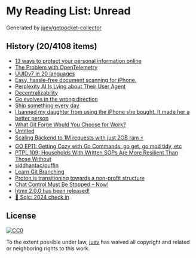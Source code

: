 # My Reading List: Unread

Generated by [juev/getpocket-collector](https://github.com/juev/getpocket-collector)

## History (20/4108 items)

- [13 ways to protect your personal information online](https://proton.me/blog/how-to-protect-personal-information-online)
- [The Problem with OpenTelemetry](https://cra.mr/the-problem-with-otel/)
- [UUIDv7 in 20 languages](https://antonz.org/uuidv7/)
- [Easy, hassle-free document scanning for iPhone.](https://agiletortoise.com/simple-scan/)
- [Perplexity AI Is Lying about Their User Agent](https://rknight.me/blog/perplexity-ai-is-lying-about-its-user-agent/)
- [Decentralizability](https://newsletter.squishy.computer/p/decentralizability)
- [Go evolves in the wrong direction](https://itnext.io/go-evolves-in-the-wrong-direction-7dfda8a1a620)
- [Ship something every day](https://maxleiter.com/blog/ship-every-day)
- [I banned my daughter from using the iPhone she bought. It made her a better person](https://www.theguardian.com/technology/article/2024/jun/13/kids-no-iphone-screen-time)
- [What Git Forge Would You Choose for Work?](https://lobste.rs/s/yaxxtx/what_git_forge_would_you_choose_for_work)
- [Untitled](https://blog.sofiane.cc/ssh_honeypot/)
- [Scaling Backend to 1M requests with just 2GB ram ⚡️](https://dev.to/rikenshah/scaling-backend-to-1m-requests-with-just-2gb-ram-4m0c)
- [GO EP11: Getting Cozy with Go Commands: go get, go mod tidy, etc](https://blog.devtrovert.com/p/go-get-go-mod-tidy-commands)
- [PTPL 109: Households With Written SOPs Are More Resilient Than Those Without](https://www.blog.plaintextpaperless.com/p/ptpl-109-households-with-sops-are-resilient)
- [siddhantac/puffin](https://github.com/siddhantac/puffin)
- [Learn Git Branching](http://learngitbranching.js.org/index.html?demo)
- [Proton is transitioning towards a non-profit structure](https://proton.me/blog/proton-non-profit-foundation)
- [Chat Control Must Be Stopped – Now!](https://threema.ch/en/blog/posts/stop-chat-control)
- [htmx 2.0.0 has been released!](https://htmx.org/posts/2024-06-17-htmx-2-0-0-is-released/)
- [🔗 Sqlc: 2024 check in](https://brandur.org/fragments/sqlc-2024)

## License

[![CC0](https://mirrors.creativecommons.org/presskit/buttons/88x31/svg/cc-zero.svg)](https://creativecommons.org/publicdomain/zero/1.0/)

To the extent possible under law, [juev](https://github.com/juev) has waived all copyright and related or neighboring rights to this work.
